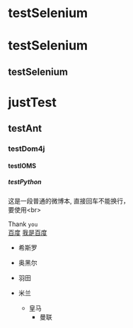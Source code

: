 # testSelenium

testSelenium
====

testSelenium
----

# justTest
## testAnt
### testDom4j
#### testIOMS
##### testPython

这是一段普通的微博本,
直接回车不能换行，<br>
要使用\<br>

Thank `you`<br>
[百度](https://www.baidu.com)
[我是百度](https://www.baidu.com "悬停显示")
* 希斯罗
* 奥黑尔
* 羽田

* 米兰
  * 皇马
    * 曼联
